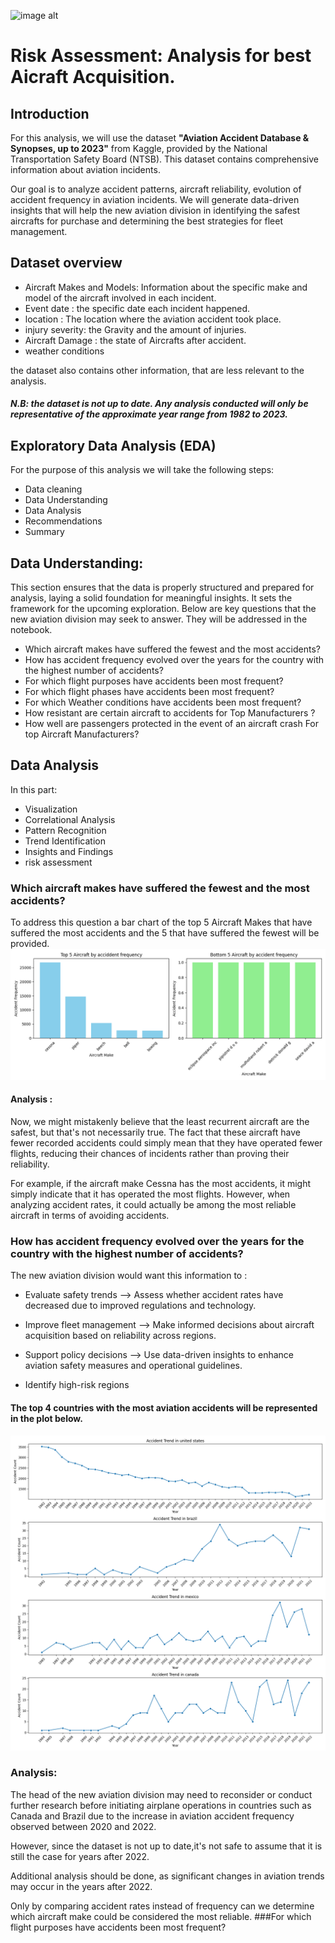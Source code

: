 ![image alt](https://github.com/user-attachments/assets/fc908a47-0645-47b0-a479-97a3ca0fba72)
# Risk Assessment: Analysis for best Aicraft Acquisition.
## Introduction
For this analysis, we will use the dataset  **"Aviation Accident Database & Synopses, up to 2023"** from Kaggle, provided by the National Transportation Safety Board (NTSB). This dataset contains comprehensive information about aviation incidents.

Our goal is to analyze accident patterns, aircraft reliability, evolution of accident frequency in aviation incidents. We will generate data-driven insights that will help the new aviation division in identifying the safest aircrafts for purchase and determining the best strategies for fleet management.

## Dataset overview
- Aircraft Makes and Models: Information about the specific make and model of the aircraft involved in each incident.
- Event date : the specific date each incident happened.
- location : The location where the aviation accident took place.
- injury severity: the Gravity and the amount of injuries.
- Aircraft Damage : the state of Aircrafts after accident.
- weather conditions

the dataset also contains other information, that are less relevant to the analysis.
##### N.B: the dataset is not up to date. Any analysis conducted will only be representative of the approximate year range from 1982 to 2023.
## Exploratory Data Analysis (EDA)
For the purpose of this analysis we will take the following steps:
- Data cleaning
- Data Understanding
- Data Analysis
- Recommendations
- Summary
## Data Understanding:
This section ensures that the data is properly structured and prepared for analysis, laying a solid foundation for meaningful insights. It sets the framework for the upcoming exploration.
Below are key questions that the new aviation division may seek to answer. They will be addressed in the notebook.
- Which aircraft makes have suffered the fewest and the most accidents?
- How has accident frequency evolved over the years for the country with the highest number of accidents?
- For which flight purposes have accidents been most frequent?
- For which flight phases have accidents been most frequent?
- For which Weather conditions have accidents been most frequent?
- How resistant are certain aircraft to accidents for Top Manufacturers ?
- How well are passengers protected in the event of an aircraft crash For top Aircraft Manufacturers?

## Data Analysis
In this part: 
- Visualization 
- Correlational Analysis 
- Pattern Recognition 
- Trend Identification 
- Insights and Findings 
- risk assessment
### Which aircraft makes have suffered the fewest and the most accidents?
To address this question a bar chart of the top 5 Aircraft Makes that have suffered the most accidents and the 5 that have suffered the fewest will be provided.
![image alt](https://github.com/Haender-Michael/Phase-1-Project/blob/63e87f67892f84f2a77bcebb9b12aadfa7f5ab19/images/image1.png)
#### Analysis :
Now, we might mistakenly believe that the least recurrent aircraft are the safest, but that's not necessarily true. The fact that these aircraft have fewer recorded accidents could simply mean that they have operated fewer flights, reducing their chances of incidents rather than proving their reliability.

For example, if the aircraft make Cessna has the most accidents, it might simply indicate that it has operated the most flights. However, when analyzing accident rates, it could actually be among the most reliable aircraft in terms of avoiding accidents.
### How has accident frequency evolved over the years for the country with the highest number of accidents?
The new aviation division would want this information to :
- Evaluate safety trends --> Assess whether accident rates have decreased due to improved regulations and technology.

- Improve fleet management --> Make informed decisions about aircraft acquisition based on reliability across regions.

- Support policy decisions --> Use data-driven insights to enhance aviation safety measures and operational guidelines.

- Identify high-risk regions 
#### The top 4 countries with the most aviation accidents will be represented in the plot below.
![image alt](https://github.com/Haender-Michael/Phase-1-Project/blob/7ce2a5f003b24d7c300af9d93cf7fc301e4dea5a/images/image2.png)
### Analysis:
The head of the new aviation division may need to reconsider or conduct further research before initiating airplane operations in countries such as Canada and Brazil due to the increase in aviation accident frequency observed between 2020 and 2022.

However, since the dataset is not up to date,it's not safe to assume that it is still the case for years after 2022.

Additional analysis should be done, as significant changes in aviation trends may occur in the years after 2022.


Only by comparing accident rates  instead of frequency can we determine which aircraft make could be considered the most reliable.
###For which flight purposes have accidents been most frequent?




